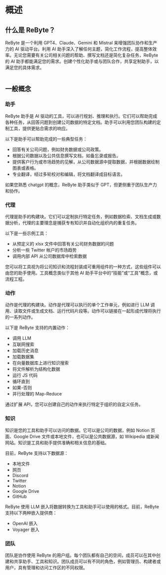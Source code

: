 # 概述

## 什么是 ReByte？

ReByte 是一个利用 GPT4、Claude、Gemini 和 Mistral 来增强团队协作和生产力的 AI 驱动平台。利用 AI 助手深入了解任何主题，简化工作流程，提高整体效率。无论您需要有关公司相关问题的帮助、撰写文档还是简化复杂任务，ReByte 的 AI 助手都能满足您的需求。创建个性化助手或与团队合作，共享定制助手，以满足您的具体需求。

<figure><img src="../.gitbook/assets/image (5).png" alt=""><figcaption></figcaption></figure>

## 一般概念

### 助手

ReByte 助手是 AI 驱动的工具，可以进行规划、推理和执行。它们可以帮助完成各种任务，从回答问题到创建公司数据的特定文档。助手可以利用您团队构建的定制工具，提供更贴合需求的响应。

以下是助手可以帮助完成的一些典型任务：

* 回答有关公司问题，例如财务数据或公司政策。
* 根据公司数据以及公共信息撰写文档，如备忘录或报告。
* 提供客户行为或市场趋势的见解，从公司数据源中提取数据，并根据数据绘制图表或表格。
* 专业翻译，经过多轮校对和编辑，将文档翻译成目标语言。

如果您熟悉 chatgpt 的概念，ReByte 助手类似于 GPT，但更侧重于团队生产力和协作。

### 代理

代理是助手的构建块。它们可以定制执行特定任务，例如数据检索、文档生成或数据分析，代理的主要理念是捕获专有知识并自动化组织内的重复任务。

以下是一些示例工具：

* 从预定义的 xlsx 文件中回答有关公司财务数据的问题
* 分析一些 Twitter 帐户的市场趋势
* 调用内部 API 从公司数据库中检索数据

您可以将工具视为将公司知识和流程封装成可重用组件的一种方式，这些组件可以由您的助手使用。工具概念类似于其他 AI 助手平台中的“技能”或“工具”概念，或流程工程。

### 动作

动作是代理的构建块。动作是代理可以执行的单个工作单元，例如进行 LLM 调用、读取文件或生成文档、运行代码片段等。动作可以链接在一起形成代理将执行的一系列动作。

以下是 ReByte 支持的内置动作：

* 调用 LLM
* 互联网搜索
* 加载历史消息
* 加载数据集
* 在向量数据库上进行知识搜索
* 将文件解析为结构化数据
* 运行 JS 代码
* 循环直到
* 如果-否则
* 并行处理的 Map-Reduce

通过扩展 API，您可以创建自己的动作来执行特定于组织的自定义任务。

### 知识

知识是您的工具和助手可以访问的数据。它可以是公司的数据，例如 Notion 页面、Google Drive 文件或本地文件，也可以是公共数据源，如 Wikipedia 或新闻网站。知识是工具和助手提供准确和相关信息的基础。

目前，ReByte 支持以下数据源：

* 本地文件
* 网页
* Discord
* Twitter
* Notion
* Google Drive
* GitHub

ReByte 使用 LLM 嵌入将数据转换为工具和助手可以使用的格式。目前，ReByte 支持以下两种嵌入提供商：

* OpenAI 嵌入
* Voyager 嵌入

### 团队

团队是协作使用 ReByte 的用户组。每个团队都有自己的空间，成员可以在其中创建和共享助手、工具和知识。团队成员可以有不同的角色，例如管理员、构建者或用户，具有管理和访问工作区的不同权限。
